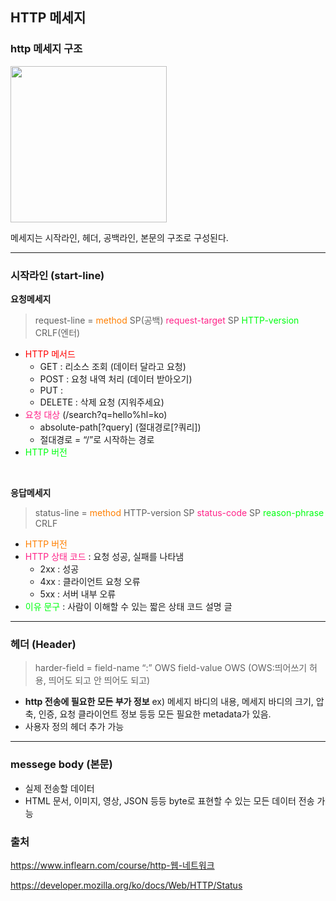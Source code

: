 ## HTTP 메세지

### http 메세지 구조

<img style="width:250px" src="https://velog.velcdn.com/images/fdsa200/post/020976af-b65e-4cb2-9463-0241e582b8e7/image.png">

메세지는 시작라인, 헤더, 공백라인, 본문의 구조로 구성된다.

---

### 시작라인 (start-line)

**요청메세지**

> request-line = <span style="color:#ff7f00">method</span> SP(공백) <span style="color:#ff2288">request-target</span> SP <span style="color:#00FF11">HTTP-version</span> CRLF(엔터)

- <span style="color:red">HTTP 메서드</span>
  - GET : 리소스 조회 (데이터 달라고 요청)
  - POST : 요청 내역 처리 (데이터 받아오기)
  - PUT :
  - DELETE : 삭제 요청 (지워주세요)
- <span style="color:#ff2288">요청 대상</span> (/search?q=hello%hl=ko)
  - absolute-path[?query] (절대경로[?쿼리])
  - 절대경로 = “/”로 시작하는 경로
- <span style="color:#00FF11">HTTP 버전</span>

<br>

**응답메세지**

> status-line = <span style="color:#ff7f00">method</span> HTTP-version</span> SP <span style="color:#ff2288">status-code</span> SP <span style="color:#00FF11">reason-phrase</span> CRLF

- <span style="color:#ff7f00">HTTP 버전</span>
- <span style="color:#ff2288">HTTP 상태 코드</span> : 요청 성공, 실패를 나타냄
  - 2xx : 성공
  - 4xx : 클라이언트 요청 오류
  - 5xx : 서버 내부 오류
- <span style="color:#00FF11">이유 문구</span> : 사람이 이해할 수 있는 짧은 상태 코드 설명 글

---

### 헤더 (Header)

> harder-field = field-name “:” OWS field-value OWS (OWS:띄어쓰기 허용, 띄어도 되고 안 띄어도 되고)

- **http 전송에 필요한 모든 부가 정보**
  ex) 메세지 바디의 내용, 메세지 바디의 크기, 압축, 인증, 요청 클라이언트 정보 등등 모든 필요한 metadata가 있음.
- 사용자 정의 헤더 추가 가능

---

### messege body (본문)

- 실제 전송할 데이터
- HTML 문서, 이미지, 영상, JSON 등등 byte로 표현할 수 있는 모든 데이터 전송 가능

### 출처

https://www.inflearn.com/course/http-웹-네트워크

https://developer.mozilla.org/ko/docs/Web/HTTP/Status
